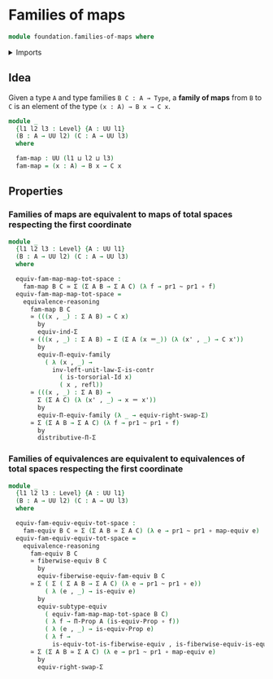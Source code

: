 # Families of maps

```agda
module foundation.families-of-maps where
```

<details><summary>Imports</summary>

```agda
open import foundation.dependent-pair-types
open import foundation.equivalences
open import foundation.type-arithmetic-dependent-pair-types
open import foundation.universal-property-dependent-pair-types
open import foundation.universe-levels

open import foundation-core.contractible-types
open import foundation-core.families-of-equivalences
open import foundation-core.function-types
open import foundation-core.functoriality-dependent-function-types
open import foundation-core.functoriality-dependent-pair-types
open import foundation-core.homotopies
open import foundation-core.identity-types
open import foundation-core.propositions
open import foundation-core.subtypes
open import foundation-core.torsorial-type-families
open import foundation-core.type-theoretic-principle-of-choice
```

</details>

## Idea

Given a type `A` and type families `B C : A → Type`, a **family of maps** from
`B` to `C` is an element of the type `(x : A) → B x → C x`.

```agda
module _
  {l1 l2 l3 : Level} {A : UU l1}
  (B : A → UU l2) (C : A → UU l3)
  where

  fam-map : UU (l1 ⊔ l2 ⊔ l3)
  fam-map = (x : A) → B x → C x
```

## Properties

### Families of maps are equivalent to maps of total spaces respecting the first coordinate

```agda
module _
  {l1 l2 l3 : Level} {A : UU l1}
  (B : A → UU l2) (C : A → UU l3)
  where

  equiv-fam-map-map-tot-space :
    fam-map B C ≃ Σ (Σ A B → Σ A C) (λ f → pr1 ~ pr1 ∘ f)
  equiv-fam-map-map-tot-space =
    equivalence-reasoning
      fam-map B C
      ≃ (((x , _) : Σ A B) → C x)
        by
        equiv-ind-Σ
      ≃ (((x , _) : Σ A B) → Σ (Σ A (x ＝_)) (λ (x' , _) → C x'))
        by
        equiv-Π-equiv-family
          ( λ (x , _) →
            inv-left-unit-law-Σ-is-contr
              ( is-torsorial-Id x)
              ( x , refl))
      ≃ (((x , _) : Σ A B) →
        Σ (Σ A C) (λ (x' , _) → x ＝ x'))
        by
        equiv-Π-equiv-family (λ _ → equiv-right-swap-Σ)
      ≃ Σ (Σ A B → Σ A C) (λ f → pr1 ~ pr1 ∘ f)
        by
        distributive-Π-Σ
```

### Families of equivalences are equivalent to equivalences of total spaces respecting the first coordinate

```agda
module _
  {l1 l2 l3 : Level} {A : UU l1}
  (B : A → UU l2) (C : A → UU l3)
  where

  equiv-fam-equiv-equiv-tot-space :
    fam-equiv B C ≃ Σ (Σ A B ≃ Σ A C) (λ e → pr1 ~ pr1 ∘ map-equiv e)
  equiv-fam-equiv-equiv-tot-space =
    equivalence-reasoning
      fam-equiv B C
      ≃ fiberwise-equiv B C
        by
        equiv-fiberwise-equiv-fam-equiv B C
      ≃ Σ ( Σ ( Σ A B → Σ A C) (λ e → pr1 ~ pr1 ∘ e))
          ( λ (e , _) → is-equiv e)
        by
        equiv-subtype-equiv
          ( equiv-fam-map-map-tot-space B C)
          ( λ f → Π-Prop A (is-equiv-Prop ∘ f))
          ( λ (e , _) → is-equiv-Prop e)
          ( λ f →
            is-equiv-tot-is-fiberwise-equiv , is-fiberwise-equiv-is-equiv-tot)
      ≃ Σ (Σ A B ≃ Σ A C) (λ e → pr1 ~ pr1 ∘ map-equiv e)
        by
        equiv-right-swap-Σ
```
